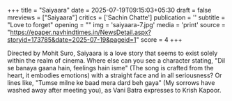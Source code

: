 +++
title = "Saiyaara"
date = 2025-07-19T09:15:03+05:30
draft = false
mreviews = ["Saiyaara"]
critics = ['Sachin Chatte']
publication = ''
subtitle = "Love to forget"
opening = ""
img = 'saiyaara-7.jpg'
media = 'print'
source = "https://epaper.navhindtimes.in/NewsDetail.aspx?storyid=173785&date=2025-07-19&pageid=1"
score = 4
+++

Directed by Mohit Suro, Saiyaara is a love story that seems to exist solely within the realm of cinema. Where else can you see a character stating, "Dil se banaya gaana hain, feelings hain isme" (The song is crafted from the heart, it embodies emotions) with a straight face and in all seriousness? Or lines like, "Tumse milne ke baad mera dard beh gaya" (My sorrows have washed away after meeting you), as Vani Batra expresses to Krish Kapoor.
